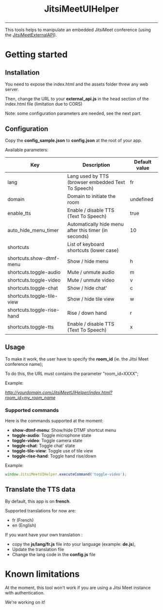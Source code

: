 # <p align="center">JitsiMeetUIHelper</p>

<hr />

This tools helps to manipulate an embedded JitsiMeet conference (using the [JitsiMeetExternalAPI](https://jitsi.github.io/handbook/docs/dev-guide/dev-guide-iframe/)).


# Getting started

## Installation

You need to expose the index.html and the assets folder threw any web server.

Then, change the URL to your **external_api.js** in the head section of the index.html file (limitation due to CORS)

Note: some configuration parameters are needed, see the next part.

## Configuration

Copy the **config_sample.json** to **config.json** at the root of your app.

Available parameters:

| Key                        | Description                                           | Default value |
|----------------------------|-------------------------------------------------------|---------------|
| lang                       | Lang used by TTS (browser embedded Text To Speech)    | fr            |
| domain                     | Domain to initiate the room                           | undefined     |
| enable_tts                 | Enable / disable TTS (Text To Speech)                 | true          |
| auto_hide_menu_timer       | Automatically hide menu after this timer (in seconds) | 10            |
| shortcuts                  | List of keyboard shortcuts (lower case)               |               |
| shortcuts.show-dtmf-menu   | Show / hide menu                                      | h             |
| shortcuts.toggle-audio     | Mute / unmute audio                                   | m             |
| shortcuts.toggle-video     | Mute / unmute video                                   | v             |
| shortcuts.toggle-chat      | Show / hide chat'                                     | c             |
| shortcuts.toggle-tile-view | Show / hide tile view                                 | w             |
| shortcuts.toggle-rise-hand | Rise / down hand                                      | r             |
| shortcuts.toggle-tts       | Enable / disable TTS (Text To Speech)                 | x             |

 

## Usage

To make it work, the user have to specify the **room_id** (ie. the Jitsi Meet conference name);

To do this, the URL must contains the parameter "room_id=XXXX";

Example: 

*http://yourdomain.com/JitsiMeetUIHelper/index.html?room_id=my_room_name*

### Supported commands

Here is the commands supported at the moment:
* **show-dtmf-menu**: Show/hide DTMF shortcut menu
* **toggle-audio**: Toggle microphone state
* **toggle-video**: Toggle camera state
* **toggle-chat**: Toggle chat' state
* **toggle-tile-view**: Toggle use of tile view
* **toggle-rise-hand**: Toggle hand rise/down


Example:
```javascript
window.JitsiMeetUIHelper.executeCommand('toggle-video');
```




## Translate the TTS data

By default, this app is on **french**.

Supported translations for now are:
* fr (French)
* en (English)

If you want have your own translation :
 * copy the **js/lang/fr.js** file into your language (example: **de.js**),
 * Update the translation file
 * Change the lang code in the **config.js** file

# Known limitations

At the moment, this tool won't work if you are using a Jitsi Meet instance with authentication.

We're working on it!